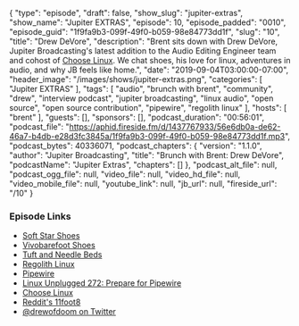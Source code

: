 {
  "type": "episode",
  "draft": false,
  "show_slug": "jupiter-extras",
  "show_name": "Jupiter EXTRAS",
  "episode": 10,
  "episode_padded": "0010",
  "episode_guid": "1f9fa9b3-099f-49f0-b059-98e84773dd1f",
  "slug": "10",
  "title": "Drew DeVore",
  "description": "Brent sits down with Drew DeVore, Jupiter Broadcasting's latest addition to the Audio Editing Engineer team and cohost of [Choose Linux](https://chooselinux.show/). We chat shoes, his love for linux, adventures in audio, and why JB feels like home.",
  "date": "2019-09-04T03:00:00-07:00",
  "header_image": "/images/shows/jupiter-extras.png",
  "categories": [
    "Jupiter EXTRAS"
  ],
  "tags": [
    "audio",
    "brunch with brent",
    "community",
    "drew",
    "interview podcast",
    "jupiter broadcasting",
    "linux audio",
    "open source",
    "open source contribution",
    "pipewire",
    "regolith linux"
  ],
  "hosts": [
    "brent"
  ],
  "guests": [],
  "sponsors": [],
  "podcast_duration": "00:56:01",
  "podcast_file": "https://aphid.fireside.fm/d/1437767933/56e6db0a-de62-46a7-b4db-e28d3fc3845a/1f9fa9b3-099f-49f0-b059-98e84773dd1f.mp3",
  "podcast_bytes": 40336071,
  "podcast_chapters": {
    "version": "1.1.0",
    "author": "Jupiter Broadcasting",
    "title": "Brunch with Brent: Drew DeVore",
    "podcastName": "Jupiter Extras",
    "chapters": []
  },
  "podcast_alt_file": null,
  "podcast_ogg_file": null,
  "video_file": null,
  "video_hd_file": null,
  "video_mobile_file": null,
  "youtube_link": null,
  "jb_url": null,
  "fireside_url": "/10"
}


### Episode Links

  * [Soft Star Shoes](https://www.softstarshoes.com/ "Soft Star Shoes")
  * [Vivobarefoot Shoes](https://www.vivobarefoot.com/ "Vivobarefoot Shoes")
  * [Tuft and Needle Beds](https://www.tuftandneedle.com/ "Tuft and Needle Beds")
  * [Regolith Linux](https://regolith-linux.org/ "Regolith Linux")
  * [Pipewire](https://pipewire.org/ "Pipewire")
  * [Linux Unplugged 272: Prepare for Pipewire](https://linuxunplugged.com/272 "Linux Unplugged 272: Prepare for Pipewire")
  * [Choose Linux](https://chooselinux.show/ "Choose Linux")
  * [Reddit's 11foot8](https://www.reddit.com/r/11foot8/ "Reddit's 11foot8")
  * [@drewofdoom on Twitter](https://twitter.com/drewofdoom/ "@drewofdoom on Twitter")


